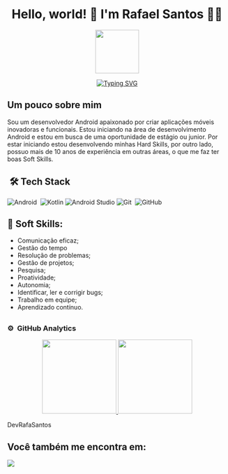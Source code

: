 <h1 align="center">Hello, world! 👋 I'm Rafael Santos 👨‍💻	 </h1> 

<p align="center">
  <img src="https://media.giphy.com/media/v1.Y2lkPTc5MGI3NjExcG5wYXVpcWQ5ZWl6cmY2aGJkbWt6NTRrNDViN3Axanp5cmYwMHR2cSZlcD12MV9pbnRlcm5hbF9naWZfYnlfaWQmY3Q9cw/sLoRDJqV5XoOScXOuH/giphy.gif" width="100">
</p>

<p align="center">
  <a href="https://git.io/typing-svg"><img src="https://readme-typing-svg.demolab.com?font=Fira+Code&weight=500&size=40&pause=1000&color=42F746&center=true&random=false&width=435&height=60&lines=Mobile+Developer;Android+%7C+Kotlin" alt="Typing SVG" /></a>
</p>

<h2> Um pouco sobre mim </h2>
  
  <div>
    Sou um desenvolvedor Android apaixonado por criar aplicações móveis inovadoras e funcionais. Estou iniciando na área de desenvolvimento Android e estou em busca de uma oportunidade de estágio ou junior. Por estar iniciando estou desenvolvendo minhas Hard Skills, por outro lado, possuo mais de 10 anos de experiência em outras áreas, o que me faz ter boas Soft Skills.
  </div>

##

<div>
   <h2>&nbsp;🛠 Tech Stack</h2>

  ![Android](https://img.shields.io/badge/Android-3DDC84?style=for-the-badge&logo=android&logoColor=white)&nbsp;
  ![Kotlin](https://img.shields.io/badge/kotlin-%237F52FF.svg?style=for-the-badge&logo=kotlin&logoColor=white)
  ![Android Studio](https://img.shields.io/badge/android%20studio-346ac1?style=for-the-badge&logo=android%20studio&logoColor=white)
  ![Git](https://img.shields.io/badge/git-%23F05033.svg?style=for-the-badge&logo=git&logoColor=white)&nbsp;
  ![GitHub](https://img.shields.io/badge/github-%23121011.svg?style=for-the-badge&logo=github&logoColor=white)

</div>

<div>
  
<h2>🎯 Soft Skills:</h2>

  - Comunicação eficaz;
  - Gestão do tempo
  - Resolução de problemas;
  - Gestão de projetos;
  - Pesquisa;
  - Proatividade;
  - Autonomia;
  - Identificar, ler e corrigir bugs;
  - Trabalho em equipe;
  - Aprendizado contínuo.
    
</div>

##

### ⚙️ &nbsp;GitHub Analytics

<p align="center">
<a href="https://github.com/DevRafaSantos">
  <img height="170em" src="https://github-readme-stats-eight-theta.vercel.app/api?username=DevRafaSantos&show_icons=true&theme=merko&include_all_commits=true&count_private=true"/>
  <img height="170em" src="https://github-readme-stats-eight-theta.vercel.app/api/top-langs/?username=DevRafaSantos&layout=compact&langs_count=8&theme=merko&include_all_commits=true&count_private=true"/>
</a>
</p>

DevRafaSantos

##

## Você também me encontra em:
<div> 
<a href="https://www.linkedin.com/in/rafael-santos-b856412b3/">
  <img src="https://img.shields.io/badge/linkedin-%230077B5.svg?style=for-the-badge&logo=linkedin&logoColor=white" /> 
</a>

</div>



  

          
          


